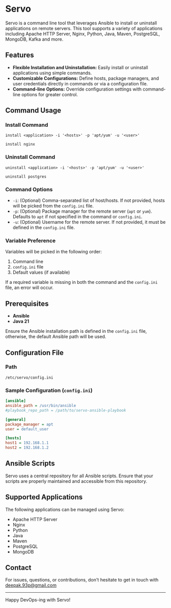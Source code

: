 # Servo

Servo is a command line tool that leverages Ansible to install or uninstall applications on remote servers. This tool supports a variety of applications including Apache HTTP Server, Nginx, Python, Java, Maven, PostgreSQL, MongoDB, Kafka and more.

## Features

- **Flexible Installation and Uninstallation:** Easily install or uninstall applications using simple commands.
- **Customizable Configurations:** Define hosts, package managers, and user credentials directly in commands or via a configuration file.
- **Command-line Options:** Override configuration settings with command-line options for greater control.

## Command Usage

### Install Command
```
install <application> -i '<hosts>' -p 'apt/yum' -u '<user>'
```
```
install nginx
```

### Uninstall Command
```
uninstall <application> -i '<hosts>' -p 'apt/yum' -u '<user>'
```
```
uninstall postgres
```

### Command Options

- `-i`: (Optional) Comma-separated list of host/hosts. If not provided, hosts will be picked from the `config.ini` file.
- `-p`: (Optional) Package manager for the remote server (`apt` or `yum`). Defaults to `apt` if not specified in the command or `config.ini`.
- `-u`: (Optional) Username for the remote server. If not provided, it must be defined in the `config.ini` file.

### Variable Preference
Variables will be picked in the following order:
1. Command line
2. `config.ini` file
3. Default values (if available)

If a required variable is missing in both the command and the `config.ini` file, an error will occur.

## Prerequisites

- **Ansible**
- **Java 21**

Ensure the Ansible installation path is defined in the `config.ini` file, otherwise, the default Ansible path will be used.

## Configuration File

### Path
`/etc/servo/config.ini`

### Sample Configuration (`config.ini`)
```ini
[ansible]
ansible_path = /usr/bin/ansible
#playbook_repo_path = /path/to/servo-ansible-playbook

[general]
package_manager = apt
user = default_user

[hosts]
host1 = 192.168.1.1
host2 = 192.168.1.2
```

## Ansible Scripts

Servo uses a central repository for all Ansible scripts. Ensure that your scripts are properly maintained and accessible from this repository.

## Supported Applications

The following applications can be managed using Servo:
- Apache HTTP Server
- Nginx
- Python
- Java
- Maven
- PostgreSQL
- MongoDB

## Contact

For issues, questions, or contributions, don't hesitate to get in touch with deepak.93p@gmail.com

---

Happy DevOps-ing with Servo!
